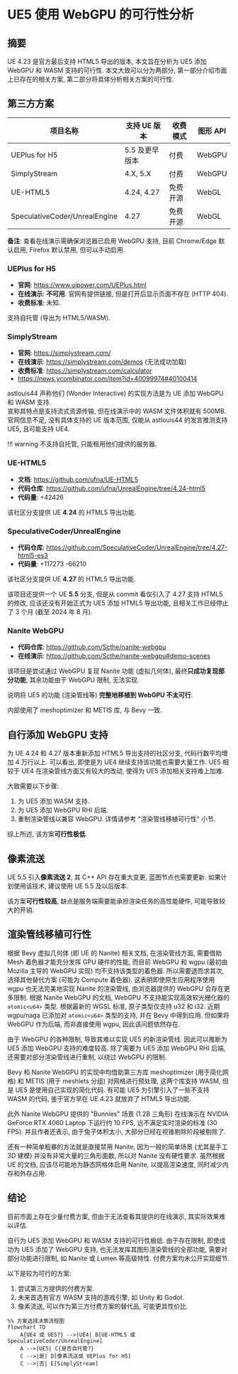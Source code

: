 # UE5 使用 WebGPU 的可行性分析

## 摘要

UE 4.23 是官方最后支持 HTML5 导出的版本, 本文旨在分析为 UE5 添加 WebGPU 和 WASM 支持的可行性. 本文大致可以分为两部分, 第一部分介绍市面上已存在的相关方案, 第二部分将具体分析相关方案的可行性.

## 第三方方案

| **项目名称**                  | **支持 UE 版本** | **收费模式** | **图形 API** |
|-------------------------------|------------------|------------|--------------|
| UEPlus for H5                 | 5.5 及更早版本   | 付费         | WebGPU       |
| SimplyStream                  | 4.X, 5.X         | 付费         | WebGPU       |
| UE-HTML5                      | 4.24, 4.27       | 免费开源     | WebGL        |
| SpeculativeCoder/UnrealEngine | 4.27             | 免费开源     | WebGL        |

**备注**: 查看在线演示需确保浏览器已启用 WebGPU 支持, 目前 Chrome/Edge 默认启用, Firefox 默认禁用,  但可以手动启用.

### UEPlus for H5

- **官网**: <https://www.uipower.com/UEPlus.html>
- **在线演示**: **不可用**. 官网有提供链接, 但是打开后显示页面不存在 (HTTP 404).
- **收费标准**: 未知.

支持自托管 (导出为 HTML5/WASM).

### SimplyStream

- **官网**: <https://simplystream.com/>
- **在线演示**: <https://simplystream.com/demos> (无法成功加载)
- **收费标准**: <https://simplystream.com/calculator>
- <https://news.ycombinator.com/item?id=40099974#40100414>

astlouis44 声称他们 (Wonder Interactive) 的实现方法是为 UE 添加 WebGPU 和 WASM 支持.  
宣称其特点是支持流式资源传输, 但在线演示中的 WASM 文件体积就有 500MB.  
官网信息不足, 没有具体支持的 UE 版本范围, 仅能从 astlouis44 的发言推测支持 UE5, 且可能支持 UE4.

!!! warning
    不支持自托管, 只能租用他们提供的服务器.

### UE-HTML5

- **文档**: <https://github.com/ufna/UE-HTML5>
- **代码仓库**: <https://github.com/ufna/UnrealEngine/tree/4.24-html5>
- **代码量**: +42426

该社区分支提供 UE **4.24** 的 HTML5 导出功能.

### SpeculativeCoder/UnrealEngine

- **代码仓库**: <https://github.com/SpeculativeCoder/UnrealEngine/tree/4.27-html5-es3>
- **代码量**: +117273 -66210

该社区分支提供 UE **4.27** 的 HTML5 导出功能.

该项目还提供一个 UE **5.5** 分支, 但是从 commit 看仅引入了 4.27 支持 HTML5 的修改, 应该还没有开始正式为 UE5 添加 HTML5 导出功能, 且相关工作已经停止了 3 个月 (截至 2024 年 8 月).

### Nanite WebGPU

- **代码仓库**: <https://github.com/Scthe/nanite-webgpu>
- **在线演示**: <https://github.com/Scthe/nanite-webgpu#demo-scenes>

该项目是尝试通过 WebGPU 复现 Nanite 功能 (虚拟几何体), 最终**只成功复现部分功能**, 其余功能由于 WebGPU 限制, 无法实现.

说明将 UE5 的功能 (渲染管线等) **完整地移植到 WebGPU 不太可行**.

内部使用了 meshoptimizer 和 METIS 库, 与 Bevy 一致.

## 自行添加 WebGPU 支持

为 UE 4.24 和 4.27 版本重新添加 HTML5 导出支持的社区分支, 代码行数平均增加 4 万行以上. 可以看出, 即使是为 UE4 继续支持该功能也需要大量工作. UE5 相较于 UE4 在渲染管线方面又有较大的改动, 使得为 UE5 添加相关支持难上加难.

大致需要以下步骤:

1. 为 UE5 添加 WASM 支持.
2. 为 UE5 添加 WebGPU RHI 后端.
3. 重制渲染管线以兼容 WebGPU. 详情请参考 "渲染管线移植可行性" 小节.

综上所述, 该方案**可行性极低**.

## 像素流送

UE 5.5 引入**像素流送 2**, 其 C++ API 存在重大变更, 蓝图节点也需要更新. 如果计划使用该技术, 建议使用 UE 5.5 及以后版本.

该方案**可行性较高**, 缺点是服务端需要能承担渲染任务的高性能硬件, 可能导致较大的开销.

## 渲染管线移植可行性

根据 Bevy 虚拟几何体 (即 UE 的 Nanite) 相关文档, 在渲染管线方面, 需要借助 Mesh 着色器才能充分发挥 GPU 硬件的性能, 而目前 WebGPU 和 wgpu (最初由 Mozilla 主导的 WebGPU 实现) 均不支持该类型的着色器. 所以需要退而求其次, 选择其他替代方案 (可能为 Compute 着色器). 这表明即使原生应用程序使用 wgpu 也无法完美地实现 Nanite 的渲染管线, 由浏览器提供的 WebGPU 会存在更多限制. 根据 Nanite WebGPU 的文档, WebGPU 不支持能实现高效软光栅化器的 `atomic<u64>` 类型. 根据最新的 WGSL 标准, 原子类型仅支持 u32 和 i32. 近期 wgpu/naga 已添加对 `atomic<u64>` 类型的支持, 并在 Bevy 中得到应用. 但如果将 WebGPU 作为后端, 而非直接使用 wgpu, 因此该问题依然存在.

由于 WebGPU 的各种限制, 导致其难以实现 UE5 的新渲染管线. 因此可以推断为 UE5 添加 WebGPU 支持的难度较高. 除了需要为 UE5 添加 WebGPU RHI 后端, 还需要对部分渲染管线进行重制, 以绕过 WebGPU 的限制.

Bevy 和 Nanite WebGPU 的实现中均借助第三方库 meshoptimizer (用于简化网格) 和 METIS (用于 meshlets 分组) 对网格进行预处理, 这两个库支持 WASM, 但是 UE5 是使用自己实现的简化代码. 有可能 UE5 为引擎引入了一些不支持 WASM 的代码, 鉴于官方早在 UE 4.23 就放弃了 HTML5 导出功能.

此外 Nanite WebGPU 提供的 "Bunnies" 场景 (1.2B 三角形) 在线演示在 NVIDIA GeForce RTX 4060 Laptop 下运行约 10 FPS, 远不满足实时渲染的标准 (30 FPS). 并且作者还表示, 由于兔子体积太小, 大部分已经在视锥剔除阶段被剔除了.

还有一种简单粗暴的方法就是直接禁用 Nanite, 因为一般的简单场景 (尤其是手工 3D 建模) 并没有非常大量的三角形面数, 所以对 Nanite 没有硬性要求. 虽然根据 UE 的文档, 应该尽可能地为静态网格体启用 Nanite, 以提高渲染速度, 同时减少内存和外存占用.

## 结论

目前市面上存在少量付费方案, 但由于无法查看其提供的在线演示, 其实际效果难以评估.

自行为 UE5 添加 WebGPU 和 WASM 支持的可行性极低. 由于存在限制, 即使成功为 UE5 添加了 WebGPU 支持, 也无法发挥其图形渲染管线的全部功能, 需要对部分功能进行限制, 如 Nanite 或 Lumen 等高级特性. 付费方案均未公开实现细节.

以下是较为可行的方案:

1. 尝试第三方提供的付费方案.
2. 未来首选有官方 WASM 支持的游戏引擎, 如 Unity 和 Godot.
3. 像素流送, 可以作为第三方付费方案的替代品, 可能更具性价比.

```mermaid
%% 方案选择决策流程图
flowchart TD
    A{UE4 或 UE5?} -->|UE4| B[UE-HTML5 或 SpeculativeCoder/UnrealEngine]
    A -->|UE5| C{是否自托管?}
    C -->|是| D[像素流送或 UEPlus for H5]
    C -->|否| E[SimplyStream]
```
